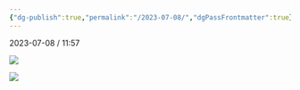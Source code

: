 ```yaml
---
{"dg-publish":true,"permalink":"/2023-07-08/","dgPassFrontmatter":true}
---
```



2023-07-08 / 11:57 


![](https://i.imgur.com/9iWRwtO.png)

![](https://i.imgur.com/NEvPmdX.png)

